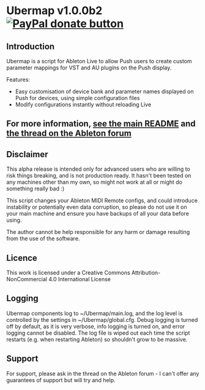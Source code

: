 # Ubermap v1.0.0b2 [![PayPal donate button](https://img.shields.io/badge/paypal-donate-yellowgreen.svg)](https://www.paypal.me/tomduncalf/10)

## Introduction

Ubermap is a script for Ableton Live to allow Push users to create custom parameter mappings for VST and AU plugins on the Push display.

Features:

- Easy customisation of device bank and parameter names displayed on Push for devices, using simple configuration files
- Modify configurations instantly without reloading Live

## For more information, [see the main README](https://github.com/tomduncalf/ubermap/blob/master/Devices/README.md) and [the thread on the Ableton forum](https://forum.ableton.com/viewtopic.php?f=55&t=221501&sid=f8b1a012a123a51a16838c8698a28b8a)

## Disclaimer

This alpha release is intended only for advanced users who are willing to risk things breaking, and is not production ready. It hasn't been tested on any machines other than my own, so might not work at all or might do something really bad :)

This script changes your Ableton MIDI Remote configs, and could introduce instability or potentially even data corruption, so please do not use it on your main machine and ensure you have backups of all your data before using.

The author cannot be help responsible for any harm or damage resulting from the use of the software.

## Licence

This work is licensed under a Creative Commons Attribution-NonCommercial 4.0 International License 

## Logging

Ubermap components log to ~/Ubermap/main.log, and the log level is controlled by the settings in ~/Ubermap/global.cfg. Debug logging is turned off by default, as it is very verbose, info logging is turned on, and error logging cannot be disabled. The log file is wiped out each time the script restarts (e.g. when restarting Ableton) so shouldn't grow to be massive.

## Support

For support, please ask in the thread on the Ableton forum - I can't offer any guarantees of support but will try and help.
